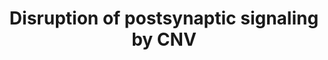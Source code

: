 ---
annotations:
- type: Cell Type Ontology
  value: neuron
- type: Disease Ontology
  value: schizophrenia
- type: Disease Ontology
  value: autism spectrum disorder
- type: Pathway Ontology
  value: signaling pathway
authors:
- Fehrhart
- Egonw
- Marvin M2
- Eweitz
description: This pathway describes the disruption of postsynaptic signaling due to
  missing genes caused by copy  number variations (CNVs).
last-edited: 2021-05-07
organisms:
- Homo sapiens
redirect_from:
- /index.php/Pathway:WP4875
- /instance/WP4875
schema-jsonld:
- '@context': https://schema.org/
  '@id': https://wikipathways.github.io/pathways/WP4875.html
  '@type': Dataset
  creator:
    '@type': Organization
    name: WikiPathways
  description: This pathway describes the disruption of postsynaptic signaling due
    to missing genes caused by copy  number variations (CNVs).
  keywords:
  - CYFIP1
  - GRM1
  - NRXN2
  - FMR1
  - GRIN2A
  - GRIN1
  - SHANK
  - CAMK2G
  - HOMER1
  - NLGN4X
  - YWHAG
  - STX1A
  - CAMK2A
  - CAMK2D
  - GRIN2B
  - ARC
  - DLGAP1
  - TJP1
  - MAPK3
  - GRIN2C
  - Ca2+
  - NLGN1
  - NLGN2
  - DLG2
  - NRXN3
  - GRIN2D
  - DLG1
  - CAMK2B
  - MAPK1
  - RYR2
  - SYNGAP1
  - NRXN1
  - NLGN3
  - RPH3A
  license: CC0
  name: Disruption of postsynaptic signaling by CNV
seo: CreativeWork
title: Disruption of postsynaptic signaling by CNV
wpid: WP4875
---